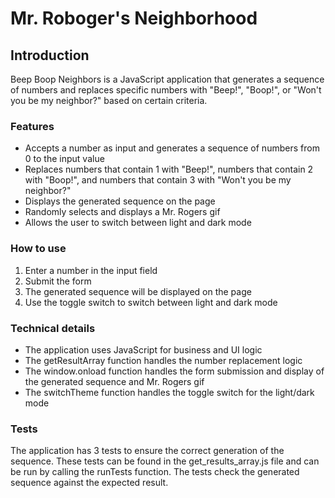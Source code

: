 # Mr. Roboger's Neighborhood

## Introduction
Beep Boop Neighbors is a JavaScript application that generates a sequence of numbers and replaces specific numbers with "Beep!", "Boop!", or "Won't you be my neighbor?" based on certain criteria.

### Features
* Accepts a number as input and generates a sequence of numbers from 0 to the input value
* Replaces numbers that contain 1 with "Beep!", numbers that contain 2 with "Boop!", and numbers that contain 3 with "Won't you be my neighbor?"
* Displays the generated sequence on the page
* Randomly selects and displays a Mr. Rogers gif
* Allows the user to switch between light and dark mode

### How to use
1. Enter a number in the input field
2. Submit the form
3. The generated sequence will be displayed on the page
4. Use the toggle switch to switch between light and dark mode

### Technical details
* The application uses JavaScript for business and UI logic
* The getResultArray function handles the number replacement logic
* The window.onload function handles the form submission and display of the generated sequence and Mr. Rogers gif
* The switchTheme function handles the toggle switch for the light/dark mode

### Tests
The application has 3 tests to ensure the correct generation of the sequence. These tests can be found in the get_results_array.js file and can be run by calling the runTests function. The tests check the generated sequence against the expected result.




